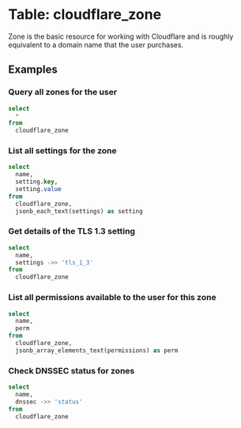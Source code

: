 # Table: cloudflare_zone

Zone is the basic resource for working with Cloudflare and is roughly equivalent to a domain name that the user purchases.

## Examples

### Query all zones for the user

```sql
select
  *
from
  cloudflare_zone
```

### List all settings for the zone

```sql
select
  name,
  setting.key,
  setting.value
from
  cloudflare_zone,
  jsonb_each_text(settings) as setting
```

### Get details of the TLS 1.3 setting

```sql
select
  name,
  settings ->> 'tls_1_3'
from
  cloudflare_zone
```

### List all permissions available to the user for this zone

```sql
select
  name,
  perm
from
  cloudflare_zone,
  jsonb_array_elements_text(permissions) as perm
```

### Check DNSSEC status for zones

```sql
select
  name,
  dnssec ->> 'status'
from
  cloudflare_zone
```
